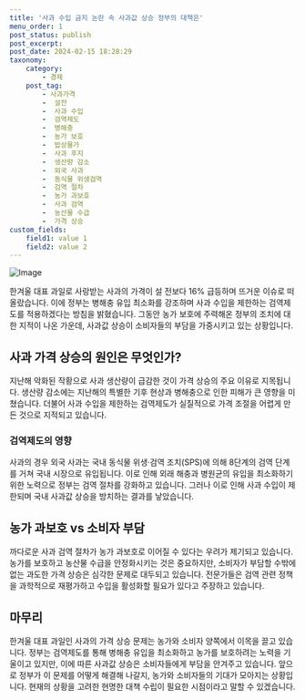 ```yaml
---
title: '사과 수입 금지 논란 속 사과값 상승 정부의 대책은'
menu_order: 1
post_status: publish
post_excerpt: 
post_date: 2024-02-15 18:28:29
taxonomy:
    category:
        - 경제
    post_tag:
        - 사과가격
        -  설전
        -  사과 수입
        -  검역제도
        -  병해충
        -  농가 보호
        -  밥상물가
        -  사과 후지
        -  생산량 감소
        -  외국 사과
        -  동식물 위생검역
        -  검역 절차
        -  농가 과보호
        -  사과 검역
        -  농산물 수급
        -  가격 상승
custom_fields:
    field1: value 1
    field2: value 2
---
```


![Image](https://imgnews.pstatic.net/image/009/2024/02/14/0005258715_001_20240215061901020.jpg?type=w647)

한겨울 대표 과일로 사랑받는 사과의 가격이 설 전보다 16% 급등하며 뜨거운 이슈로 떠올랐습니다. 이에 정부는 병해충 유입 최소화를 강조하며 사과 수입을 제한하는 검역제도를 적용하겠다는 방침을 밝혔습니다. 그동안 농가 보호에 주력해온 정부의 조치에 대한 지적이 나온 가운데, 사과값 상승이 소비자들의 부담을 가중시키고 있는 상황입니다.
## 사과 가격 상승의 원인은 무엇인가?
지난해 악화된 작황으로 사과 생산량이 급감한 것이 가격 상승의 주요 이유로 지목됩니다. 생산량 감소에는 지난해의 특별한 기후 현상과 병해충으로 인한 피해가 큰 영향을 미쳤습니다. 더불어 사과 수입을 제한하는 검역제도가 실질적으로 가격 조절을 어렵게 만든 것으로 지적되고 있습니다.
### 검역제도의 영향
사과의 경우 외국 사과는 국내 동식물 위생·검역 조치(SPS)에 의해 8단계의 검역 단계를 거쳐 국내 시장으로 유입됩니다. 이로 인해 외래 해충과 병원균의 유입을 최소화하기 위한 노력으로 정부는 검역 절차를 강화하고 있습니다. 그러나 이로 인해 사과 수입이 제한되며 국내 사과값 상승을 방치하는 결과를 낳았습니다.
## 농가 과보호 vs 소비자 부담
까다로운 사과 검역 절차가 농가 과보호로 이어질 수 있다는 우려가 제기되고 있습니다. 농가를 보호하고 농산물 수급을 안정화시키는 것은 중요하지만, 소비자가 부담할 수밖에 없는 과도한 가격 상승은 심각한 문제로 대두되고 있습니다. 전문가들은 검역 관련 정책을 과학적으로 재평가하고 수입을 활성화할 필요가 있다고 주장하고 있습니다.
## 마무리
한겨울 대표 과일인 사과의 가격 상승 문제는 농가와 소비자 양쪽에서 이목을 끌고 있습니다. 정부는 검역제도를 통해 병해충 유입을 최소화하고 농가를 보호하려는 노력을 기울이고 있지만, 이에 따른 사과값 상승은 소비자들에게 부담을 안겨주고 있습니다. 앞으로 정부가 이 문제를 어떻게 해결해 나갈지, 농가와 소비자들의 기대가 모아지는 상황입니다. 현재의 상황을 고려한 현명한 대책 수립이 필요한 시점이라고 말할 수 있겠습니다.
